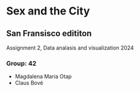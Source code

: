 # Sex and the City
## San Fransisco edititon

Assignment 2, Data analasis and visualization 2024

### Group: 42
* Magdalena Maria Otap
* Claus Bové
